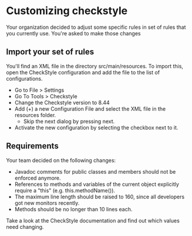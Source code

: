 # Customizing checkstyle
Your organization decided to adjust some specific rules in set of rules that you currently use. You're asked to make those changes

## Import your set of rules
You'll find an XML file in the directory src/main/resources. To import this, open the CheckStyle configuration and add the file to the list of configurations.

* Go to File > Settings
* Go To Tools > Checkstyle
* Change the Checkstyle version to 8.44 
* Add (+) a new Configuration File and select the XML file in the resources folder.
  * Skip the next dialog by pressing next.
* Activate the new configuration by selecting the checkbox next to it.  

## Requirements
Your team decided on the following changes:

* Javadoc comments for public classes and members should not be enforced anymore.
* References to methods and variables of the current object explicitly require a "this" (e.g. this.methodName()).
* The maximum line length should be raised to 160, since all developers got new monitors recently.
* Methods should be no longer than 10 lines each.

Take a look at the CheckStyle documentation and find out which values need changing.  